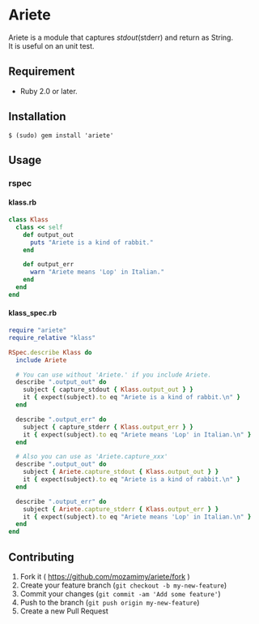 # Ariete

Ariete is a module that captures $stdout($stderr) and return as String.  
It is useful on an unit test.

## Requirement

- Ruby 2.0 or later.

## Installation

```shell
$ (sudo) gem install 'ariete'
```

## Usage

### rspec

#### klass.rb

```ruby
class Klass
  class << self
    def output_out
      puts "Ariete is a kind of rabbit."
    end

    def output_err
      warn "Ariete means 'Lop' in Italian."
    end
  end
end
```

#### klass_spec.rb

```ruby
require "ariete"
require_relative "klass"

RSpec.describe Klass do
  include Ariete

  # You can use without 'Ariete.' if you include Ariete.
  describe ".output_out" do
    subject { capture_stdout { Klass.output_out } }
    it { expect(subject).to eq "Ariete is a kind of rabbit.\n" }
  end

  describe ".output_err" do
    subject { capture_stderr { Klass.output_err } }
    it { expect(subject).to eq "Ariete means 'Lop' in Italian.\n" }
  end

  # Also you can use as 'Ariete.capture_xxx'
  describe ".output_out" do
    subject { Ariete.capture_stdout { Klass.output_out } }
    it { expect(subject).to eq "Ariete is a kind of rabbit.\n" }
  end

  describe ".output_err" do
    subject { Ariete.capture_stderr { Klass.output_err } }
    it { expect(subject).to eq "Ariete means 'Lop' in Italian.\n" }
  end
end
```

## Contributing

1. Fork it ( https://github.com/mozamimy/ariete/fork )
2. Create your feature branch (`git checkout -b my-new-feature`)
3. Commit your changes (`git commit -am 'Add some feature'`)
4. Push to the branch (`git push origin my-new-feature`)
5. Create a new Pull Request
